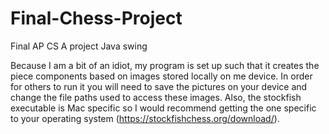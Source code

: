 # Final-Chess-Project
Final AP CS A project
Java swing

Because I am a bit of an idiot, my program is set up such that it creates the piece components based on images stored locally on me device. In order for others to run it you will need to save the pictures on your device and change the file paths used to access these images. Also, the stockfish executable is Mac specific so I would recommend getting the one specific to your operating system (https://stockfishchess.org/download/).
